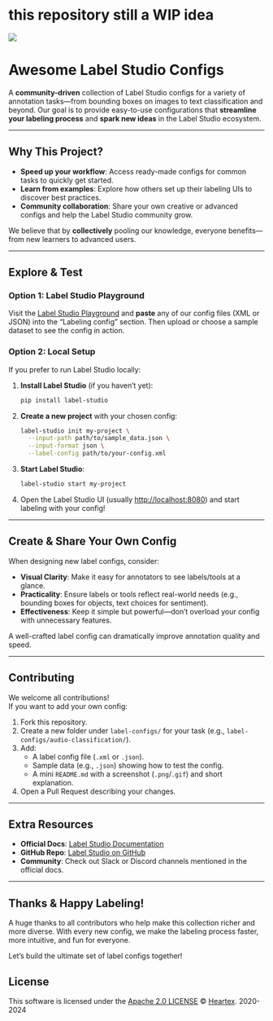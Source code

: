 # this repository still a WIP idea

<img src="https://user-images.githubusercontent.com/12534576/192582340-4c9e4401-1fe6-4dbb-95bb-fdbba5493f61.png"/>



# Awesome Label Studio Configs


A **community-driven** collection of Label Studio configs for a variety of annotation tasks—from bounding boxes on images to text classification and beyond. Our goal is to provide easy-to-use configurations that **streamline your labeling process** and **spark new ideas** in the Label Studio ecosystem.

---

## Why This Project?

- **Speed up your workflow**: Access ready-made configs for common tasks to quickly get started.
- **Learn from examples**: Explore how others set up their labeling UIs to discover best practices.
- **Community collaboration**: Share your own creative or advanced configs and help the Label Studio community grow.

We believe that by **collectively** pooling our knowledge, everyone benefits—from new learners to advanced users.

---

## Explore & Test

### Option 1: Label Studio Playground

Visit the [Label Studio Playground](https://labelstud.io/playground/) and **paste** any of our config files (XML or JSON) into the “Labeling config” section. Then upload or choose a sample dataset to see the config in action.

### Option 2: Local Setup

If you prefer to run Label Studio locally:

1. **Install Label Studio** (if you haven’t yet):
   ```bash
   pip install label-studio
   ```

2. **Create a new project** with your chosen config:
   ```bash
   label-studio init my-project \
     --input-path path/to/sample_data.json \
     --input-format json \
     --label-config path/to/your-config.xml
   ```

3. **Start Label Studio**:
   ```bash
   label-studio start my-project
   ```

4. Open the Label Studio UI (usually [http://localhost:8080](http://localhost:8080)) and start labeling with your config!

---

## Create & Share Your Own Config

When designing new label configs, consider:

- **Visual Clarity**: Make it easy for annotators to see labels/tools at a glance.
- **Practicality**: Ensure labels or tools reflect real-world needs (e.g., bounding boxes for objects, text choices for sentiment).
- **Effectiveness**: Keep it simple but powerful—don’t overload your config with unnecessary features.

A well-crafted label config can dramatically improve annotation quality and speed.

---

## Contributing

We welcome all contributions!  
If you want to add your own config:

1. Fork this repository.
2. Create a new folder under `label-configs/` for your task (e.g., `label-configs/audio-classification/`).
3. Add:
   - A label config file (`.xml` or `.json`).
   - Sample data (e.g., `.json`) showing how to test the config.
   - A mini `README.md` with a screenshot (`.png`/`.gif`) and short explanation.
4. Open a Pull Request describing your changes.

---

## Extra Resources

- **Official Docs**: [Label Studio Documentation](https://labelstud.io)
- **GitHub Repo**: [Label Studio on GitHub](https://github.com/heartexlabs/label-studio)
- **Community**: Check out Slack or Discord channels mentioned in the official docs.

---

## Thanks & Happy Labeling!

A huge thanks to all contributors who help make this collection richer and more diverse. With every new config, we make the labeling process faster, more intuitive, and fun for everyone.

Let’s build the ultimate set of label configs together!


## License

This software is licensed under the [Apache 2.0 LICENSE](/LICENSE) © [Heartex](https://www.heartex.com/). 2020-2024